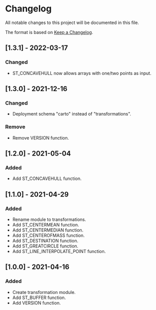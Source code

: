 # Changelog
All notable changes to this project will be documented in this file.

The format is based on [Keep a Changelog](https://keepachangelog.com/en/1.0.0/).

## [1.3.1] - 2022-03-17

### Changed
- ST_CONCAVEHULL now allows arrays with one/two points as input.

## [1.3.0] - 2021-12-16

### Changed
- Deployment schema "carto" instead of "transformations".

### Remove
- Remove VERSION function.

## [1.2.0] - 2021-05-04

### Added
- Add ST_CONCAVEHULL function.

## [1.1.0] - 2021-04-29

### Added
- Rename module to transformations.
- Add ST_CENTERMEAN function.
- Add ST_CENTERMEDIAN function.
- Add ST_CENTEROFMASS function.
- Add ST_DESTINATION function.
- Add ST_GREATCIRCLE function.
- Add ST_LINE_INTERPOLATE_POINT function.

## [1.0.0] - 2021-04-16

### Added
- Create transformation module.
- Add ST_BUFFER function.
- Add VERSION function.
